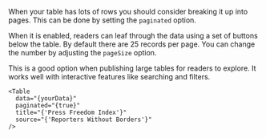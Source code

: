 When your table has lots of rows you should consider breaking it up into pages. This can be done by setting the `paginated` option.

When it is enabled, readers can leaf through the data using a set of buttons below the table. By default there are 25 records per page. You can change the number by adjusting the `pageSize` option.

This is a good option when publishing large tables for readers to explore. It works well with interactive features like searching and filters.

```svelte
<Table
  data="{yourData}"
  paginated="{true}"
  title="{'Press Freedom Index'}"
  source="{'Reporters Without Borders'}"
/>
```

